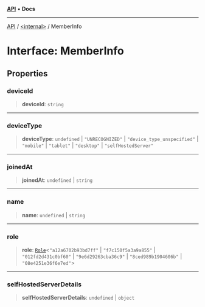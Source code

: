 [**API**](../../README.md) • **Docs**

***

[API](../../README.md) / [\<internal\>](../README.md) / MemberInfo

# Interface: MemberInfo

## Properties

### deviceId

> **deviceId**: `string`

***

### deviceType

> **deviceType**: `undefined` \| `"UNRECOGNIZED"` \| `"device_type_unspecified"` \| `"mobile"` \| `"tablet"` \| `"desktop"` \| `"selfHostedServer"`

***

### joinedAt

> **joinedAt**: `undefined` \| `string`

***

### name

> **name**: `undefined` \| `string`

***

### role

> **role**: [`Role`](Role.md)\<`"a12a6702b93bd7ff"` \| `"f7c150f5a3a9a855"` \| `"012fd2d431c0bf60"` \| `"9e6d29263cba36c9"` \| `"8ced989b1904606b"` \| `"08e4251e36f6e7ed"`\>

***

### selfHostedServerDetails

> **selfHostedServerDetails**: `undefined` \| `object`
